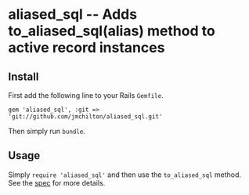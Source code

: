 aliased_sql -- Adds to_aliased_sql(alias) method to active record instances
===========================================================================

Install
-------

First add the following line to your Rails `Gemfile`.

    gem 'aliased_sql', :git => 'git://github.com/jmchilton/aliased_sql.git'

Then simply run `bundle`.

Usage
-----

Simply `require 'aliased_sql'` and then use the `to_aliased_sql` method. See the [spec][spec] for more details.

[spec]: http://github.com/jmchilton/aliased_sql/spec/aliased_sql_spec.rb

